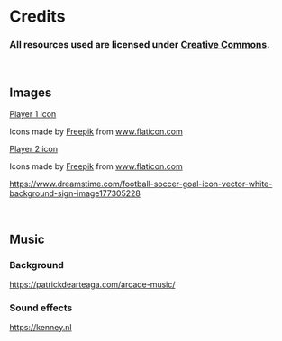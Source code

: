 # Credits

### All resources used are licensed under [Creative Commons](https://creativecommons.org/).

<br>

## Images

[Player 1 icon](https://www.flaticon.com/free-icon/compass_4291719?term=circle&page=1&position=64&page=1&position=64&related_id=4291719&origin=search)
<div>Icons made by <a href="https://www.freepik.com" title="Freepik">Freepik</a> from <a href="https://www.flaticon.com/" title="Flaticon">www.flaticon.com</a></div>

[Player 2 icon](https://www.flaticon.com/free-icon/compass_4292038?term=circle&page=1&position=50&page=1&position=50&related_id=4292038&origin=search)
<div>Icons made by <a href="https://www.freepik.com" title="Freepik">Freepik</a> from <a href="https://www.flaticon.com/" title="Flaticon">www.flaticon.com</a></div>

https://www.dreamstime.com/football-soccer-goal-icon-vector-white-background-sign-image177305228

<br>

## Music

### Background
https://patrickdearteaga.com/arcade-music/

### Sound effects
https://kenney.nl
